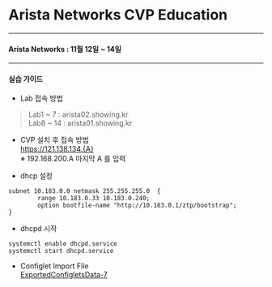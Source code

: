 
# Arista Networks CVP Education

---
#### Arista Networks : 11월 12일 ~ 14일

---
#### 실습 가이드

* Lab 접속 방법

>Lab1 ~ 7 : arista02.showing.kr<br>
>Lab8 ~ 14 : arista01.showing.kr


* CVP 설치 후 접속 방법<br>
https://121.138.134.{A}<br>
※ 192.168.200.A 마지막 A 를 입력

* dhcp 설정
~~~
subnet 10.183.0.0 netmask 255.255.255.0  {
        range 10.183.0.33 10.183.0.240;
        option bootfile-name "http://10.183.0.1/ztp/bootstrap";
} 
~~~

* dhcpd 시작
```
systemctl enable dhcpd.service 
systemctl start dhcpd.service 
```

* Configlet Import File<br>
[ExportedConfigletsData-7](https://drive.google.com/open?id=14zsCAc2TuIK8Aq76MpigYHi-RDR7WUx6)
